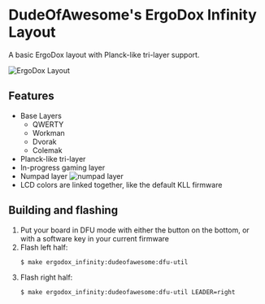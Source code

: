# DudeOfAwesome's ErgoDox Infinity Layout

A basic ErgoDox layout with Planck-like tri-layer support.

![ErgoDox Layout](https://i.imgur.com/ae0Phzb.png)

## Features

- Base Layers
    - QWERTY
    - Workman
    - Dvorak
    - Colemak
- Planck-like tri-layer
- In-progress gaming layer
- Numpad layer
    ![numpad layer](https://i.imgur.com/oHDYpzf.png)
- LCD colors are linked together, like the default KLL firmware

## Building and flashing

1. Put your board in DFU mode with either the button on the bottom, or with a software key in your current firmware
1. Flash left half:
    ```bash
    $ make ergodox_infinity:dudeofawesome:dfu-util
    ```
1. Flash right half:
    ```bash
    $ make ergodox_infinity:dudeofawesome:dfu-util LEADER=right
    ```
